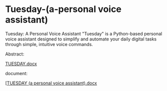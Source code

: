 # Tuesday-(a-personal voice assistant)
Tuesday: A Personal Voice Assistant  "Tuesday" is a Python-based personal voice assistant designed to simplify and automate your daily digital tasks through simple, intuitive voice commands. 

Abstract:

[TUESDAY.docx](https://github.com/user-attachments/files/22483489/TUESDAY.docx)


document:

[[TUESDAY (a personal voice assistant).docx](https://github.com/user-attachments/files/22483439/TUESDAY.a.personal.voice.assistant.docx)

